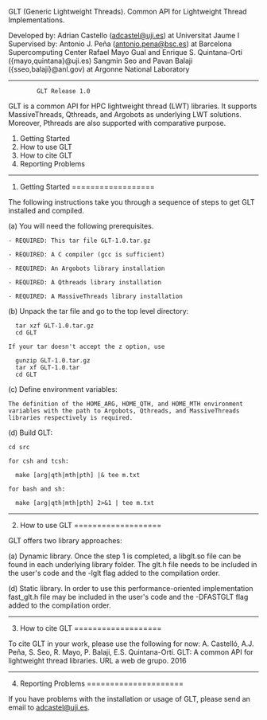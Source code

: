 GLT (Generic Lightweight Threads). 
Common API for Lightweight Thread Implementations.

 Developed by:
      Adrian Castello (adcastel@uji.es) at Universitat Jaume I
 Supervised by:
      Antonio J. Peña (antonio.pena@bsc.es) at Barcelona Supercomputing Center
      Rafael Mayo Gual and Enrique S. Quintana-Ortí ({mayo,quintana}@uji.es)
      Sangmin Seo and Pavan Balaji ({sseo,balaji}@anl.gov) at Argonne National 
      Laboratory

--------------------------------------------------------------------------------

			GLT Release 1.0

GLT is a common API for HPC lightweight thread (LWT) libraries. It supports 
MassiveThreads, Qthreads, and Argobots as underlying LWT solutions. 
Moreover, Pthreads are also supported with comparative purpose. 

1. Getting Started
2. How to use GLT
3. How to cite GLT
4. Reporting Problems

-------------------------------------------------------------------------------

1. Getting Started
==================

The following instructions take you through a sequence of steps to get
GLT installed and compiled.

(a) You will need the following prerequisites.

    - REQUIRED: This tar file GLT-1.0.tar.gz

    - REQUIRED: A C compiler (gcc is sufficient)

    - REQUIRED: An Argobots library installation

    - REQUIRED: A Qthreads library installation

    - REQUIRED: A MassiveThreads library installation
    
(b) Unpack the tar file and go to the top level directory:

      tar xzf GLT-1.0.tar.gz
      cd GLT 

    If your tar doesn't accept the z option, use

      gunzip GLT-1.0.tar.gz
      tar xf GLT-1.0.tar
      cd GLT

(c) Define environment variables:

    The definition of the HOME_ARG, HOME_QTH, and HOME_MTH environment 
    variables with the path to Argobots, Qthreads, and MassiveThreads 
    libraries respectively is required.

(d) Build GLT:

    cd src

    for csh and tcsh:

      make [arg|qth|mth|pth] |& tee m.txt

    for bash and sh:

      make [arg|qth|mth|pth] 2>&1 | tee m.txt

-------------------------------------------------------------------------

2. How to use GLT
===================

GLT offers two library approaches:

(a) Dynamic library. Once the step 1 is completed, a libglt.so file 
can be found in each underlying library folder. The glt.h file needs to 
be included in the user's code and the -lglt flag added to the 
compilation order.

(d) Static library. In order to use this performance-oriented 
implementation fast_glt.h file may be included in the user's code and 
the -DFASTGLT flag added to the compilation order.

-------------------------------------------------------------------------

3. How to cite GLT
===================

To cite GLT in your work, please use the following for now:
A. Castelló, A.J. Peña, S. Seo, R. Mayo, P. Balaji, E.S. Quintana-Ortí.
GLT: A common API for lightweight thread libraries. URL a web de grupo. 2016

-------------------------------------------------------------------------

4. Reporting Problems
=====================

If you have problems with the installation or usage of GLT, please
send an email to adcastel@uji.es.

